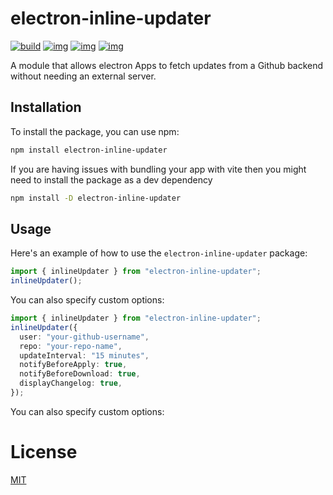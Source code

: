 # electron-inline-updater

[![build](https://github.com/justgo97/electron-inline-updater/actions/workflows/release_package.yml/badge.svg)](https://github.com/justgo97/electron-inline-updater/actions) [![img](https://img.shields.io/npm/v/electron-inline-updater.svg)](https://www.npmjs.com/package/electron-inline-updater) [![img](https://img.shields.io/npm/dt/electron-inline-updater.svg)](https://www.npmjs.com/package/electron-inline-updater) [![img](https://img.shields.io/npm/l/electron-inline-updater.svg)](https://github.com/justgo97/electron-inline-updater/blob/main/LICENSE)

A module that allows electron Apps to fetch updates from a Github backend without needing an external server.

## Installation

To install the package, you can use npm:

```bash
npm install electron-inline-updater
```

If you are having issues with bundling your app with vite then you might need to install the package as a dev dependency

```bash
npm install -D electron-inline-updater
```

## Usage

Here's an example of how to use the `electron-inline-updater` package:

```ts
import { inlineUpdater } from "electron-inline-updater";
inlineUpdater();
```

You can also specify custom options:

```ts
import { inlineUpdater } from "electron-inline-updater";
inlineUpdater({
  user: "your-github-username",
  repo: "your-repo-name",
  updateInterval: "15 minutes",
  notifyBeforeApply: true,
  notifyBeforeDownload: true,
  displayChangelog: true,
});
```

You can also specify custom options:

# License

[MIT](LICENSE)
